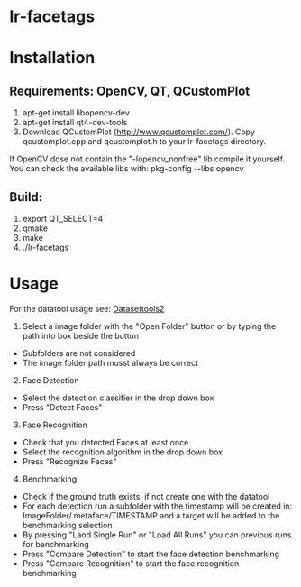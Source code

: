 lr-facetags
===========

# Installation

## Requirements: OpenCV, QT, QCustomPlot
1. apt-get install libopencv-dev
2. apt-get install qt4-dev-tools
3. Download QCustomPlot (http://www.qcustomplot.com/). Copy qcustomplot.cpp and qcustomplot.h to your lr-facetags directory.

If OpenCV dose not contain the "-lopencv_nonfree" lib compile it yourself. You can check the available libs with: pkg-config --libs opencv


## Build:
1. export QT_SELECT=4
2. qmake
3. make
4. ./lr-facetags


# Usage

For the datatool usage see: [Datasettools2](https://github.com/mll-freiburg/lr-facetags/wiki/Datasettools2)

1. Select a image folder with the "Open Folder" button or by typing the path into box beside the button
  - Subfolders are not considered
  - The image folder path musst always be correct

2. Face Detection 
  - Select the detection classifier in the drop down box
  - Press "Detect Faces"

3. Face Recognition
  - Check that you detected Faces at least once
  - Select the recognition algorithm in the drop down box
  - Press "Recognize Faces"

4. Benchmarking 
  - Check if the ground truth exists, if not create one with the datatool
  - For each detection run a subfolder with the timestamp will be created in: ImageFolder/.metaface/TIMESTAMP and a target will be added to the benchmarking selection
  - By pressing "Laod Single Run" or "Load All Runs" you can previous runs for benchmarking
  - Press "Compare Detection" to start the face detection benchmarking
  - Press "Compare Recognition"  to start the face recognition benchmarking


